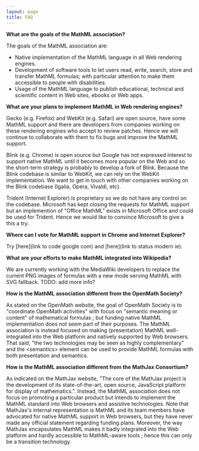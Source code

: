 ```yaml
---
layout: page
title: FAQ
---
```


**What are the goals of the MathML association?**

The goals of the MathML association are:

* Native implementation of the MathML language in all Web rendering engines.
* Development of software tools to let users read, write, search, store and
  transfer MathML formulas; with particular attention to make them accessible
  to people with disabilities.
* Usage of the MathML language to publish educational, technical and scientific
  content in Web sites, ebooks or Web apps.

**What are your plans to implement MathML in Web rendering engines?**

Gecko (e.g. Firefox) and WebKit (e.g. Safari) are open source, have some MathML
support and there are developers from companies working on these rendering
engines who accept to review patches. Hence we will continue to collaborate
with them to fix bugs and improve the MathML support.

Blink (e.g. Chrome) is open source but Google has not expressed interest
to support native MathML until it becomes more popular on the Web and so the
short-term strategy is probably to develop a fork of Blink. Because the Blink
codebase is similar to WebKit, we can rely on the WebKit implementation. We
want to get in touch with other companies working on the Blink codebase
(Igalia, Opera, Vivaldi, etc).

Trident (Internet Explorer) is proprietary so we do not have any control on
the codebase. Microsoft has kept closing the requests for MathML support but
an implemention of "Office MathML" exists in Microsoft Office and could be
used for Trident. Hence we would like to convince Microsoft to give a this a
try.

**Where can I vote for MathML support in Chrome and Internet Explorer?**

Try [here](link to code google com) and [here](link to status modern ie).

**What are your efforts to make MathML integrated into Wikipedia?**

We are currently working with the MediaWiki developers to replace the current
PNG images of formulas with a new mode serving MathML with SVG fallback.
TODO: add more info?

**How is the MathML association different from the OpenMath Society?**

As stated on the OpenMath website, the goal of OpenMath Society is to
"coordinate OpenMath activities" with focus on "semantic meaning or content" of
mathematical formulas ; but funding native MathML implementation does not seem
part of their purposes. The MathML association is instead focused on making
(presentation) MathML well-integrated into the Web platform and natively
supported by Web browsers. That said,
"the two technologies may be seen as highly complementary" and the
&lt;semantics&gt; element can be used to provide MathML formulas with both
presentation and semantics.

**How is the MathML association different from the MathJax Consortium?**

As indicated on the MathJax website, "The core of the MathJax project is the
development of its state-of-the-art, open source, JavaScript platform for
display of mathematics.". Instead, the MathML association does not focus
on promoting a particular product but intends to implement the MathML standard
into Web browsers and assistive technologies. Note that MathJax's internal
representation is MathML and its team members have advocated for native MathML
support in Web browsers, but they have never made any official statement
regarding funding plans. Moreover, the way MathJax encapsulates MathML makes it
badly integrated into the Web platform and hardly accessible to MathML-aware
tools ; hence this can only be a transition technology.
